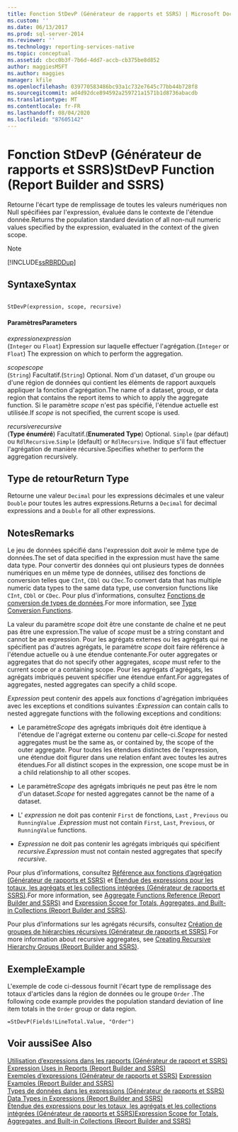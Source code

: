 ```yaml
---
title: Fonction StDevP (Générateur de rapports et SSRS) | Microsoft Docs
ms.custom: ''
ms.date: 06/13/2017
ms.prod: sql-server-2014
ms.reviewer: ''
ms.technology: reporting-services-native
ms.topic: conceptual
ms.assetid: cbcc0b3f-7b6d-4dd7-accb-cb375be8d852
author: maggiesMSFT
ms.author: maggies
manager: kfile
ms.openlocfilehash: 039770583486bc93a1c732e7645c77bb44b728f8
ms.sourcegitcommit: ad4d92dce894592a259721a1571b1d8736abacdb
ms.translationtype: MT
ms.contentlocale: fr-FR
ms.lasthandoff: 08/04/2020
ms.locfileid: "87605142"
---
```

# <a name="stdevp-function-report-builder-and-ssrs"></a><span data-ttu-id="d6467-102">Fonction StDevP (Générateur de rapports et SSRS)</span><span class="sxs-lookup"><span data-stu-id="d6467-102">StDevP Function (Report Builder and SSRS)</span></span>
  <span data-ttu-id="d6467-103">Retourne l'écart type de remplissage de toutes les valeurs numériques non Null spécifiées par l'expression, évaluée dans le contexte de l'étendue donnée.</span><span class="sxs-lookup"><span data-stu-id="d6467-103">Returns the population standard deviation of all non-null numeric values specified by the expression, evaluated in the context of the given scope.</span></span>  
  
> [!NOTE]  
>  [!INCLUDE[ssRBRDDup](../../includes/ssrbrddup-md.md)]  
  
## <a name="syntax"></a><span data-ttu-id="d6467-104">Syntaxe</span><span class="sxs-lookup"><span data-stu-id="d6467-104">Syntax</span></span>  
  
```  
  
StDevP(expression, scope, recursive)  
```  
  
#### <a name="parameters"></a><span data-ttu-id="d6467-105">Paramètres</span><span class="sxs-lookup"><span data-stu-id="d6467-105">Parameters</span></span>  
 <span data-ttu-id="d6467-106">*expression*</span><span class="sxs-lookup"><span data-stu-id="d6467-106">*expression*</span></span>  
 <span data-ttu-id="d6467-107">(`Integer` ou `Float`) Expression sur laquelle effectuer l'agrégation.</span><span class="sxs-lookup"><span data-stu-id="d6467-107">(`Integer` or `Float`) The expression on which to perform the aggregation.</span></span>  
  
 <span data-ttu-id="d6467-108">*scope*</span><span class="sxs-lookup"><span data-stu-id="d6467-108">*scope*</span></span>  
 <span data-ttu-id="d6467-109">(`String`) Facultatif.</span><span class="sxs-lookup"><span data-stu-id="d6467-109">(`String`) Optional.</span></span> <span data-ttu-id="d6467-110">Nom d'un dataset, d'un groupe ou d'une région de données qui contient les éléments de rapport auxquels appliquer la fonction d'agrégation.</span><span class="sxs-lookup"><span data-stu-id="d6467-110">The name of a dataset, group, or data region that contains the report items to which to apply the aggregate function.</span></span> <span data-ttu-id="d6467-111">Si le paramètre *scope* n'est pas spécifié, l'étendue actuelle est utilisée.</span><span class="sxs-lookup"><span data-stu-id="d6467-111">If *scope* is not specified, the current scope is used.</span></span>  
  
 <span data-ttu-id="d6467-112">*recursive*</span><span class="sxs-lookup"><span data-stu-id="d6467-112">*recursive*</span></span>  
 <span data-ttu-id="d6467-113">(**Type énuméré**) Facultatif.</span><span class="sxs-lookup"><span data-stu-id="d6467-113">(**Enumerated Type**) Optional.</span></span> <span data-ttu-id="d6467-114">`Simple` (par défaut) ou `RdlRecursive`.</span><span class="sxs-lookup"><span data-stu-id="d6467-114">`Simple` (default) or `RdlRecursive`.</span></span> <span data-ttu-id="d6467-115">Indique s'il faut effectuer l'agrégation de manière récursive.</span><span class="sxs-lookup"><span data-stu-id="d6467-115">Specifies whether to perform the aggregation recursively.</span></span>  
  
## <a name="return-type"></a><span data-ttu-id="d6467-116">Type de retour</span><span class="sxs-lookup"><span data-stu-id="d6467-116">Return Type</span></span>  
 <span data-ttu-id="d6467-117">Retourne une valeur `Decimal` pour les expressions décimales et une valeur `Double` pour toutes les autres expressions.</span><span class="sxs-lookup"><span data-stu-id="d6467-117">Returns a `Decimal` for decimal expressions and a `Double` for all other expressions.</span></span>  
  
## <a name="remarks"></a><span data-ttu-id="d6467-118">Notes</span><span class="sxs-lookup"><span data-stu-id="d6467-118">Remarks</span></span>  
 <span data-ttu-id="d6467-119">Le jeu de données spécifié dans l'expression doit avoir le même type de données.</span><span class="sxs-lookup"><span data-stu-id="d6467-119">The set of data specified in the expression must have the same data type.</span></span> <span data-ttu-id="d6467-120">Pour convertir des données qui ont plusieurs types de données numériques en un même type de données, utilisez des fonctions de conversion telles que `CInt`, `CDbl` ou `CDec`.</span><span class="sxs-lookup"><span data-stu-id="d6467-120">To convert data that has multiple numeric data types to the same data type, use conversion functions like `CInt`, `CDbl` or `CDec`.</span></span> <span data-ttu-id="d6467-121">Pour plus d'informations, consultez [Fonctions de conversion de types de données](https://go.microsoft.com/fwlink/?LinkId=96142).</span><span class="sxs-lookup"><span data-stu-id="d6467-121">For more information, see [Type Conversion Functions](https://go.microsoft.com/fwlink/?LinkId=96142).</span></span>  
  
 <span data-ttu-id="d6467-122">La valeur du paramètre *scope* doit être une constante de chaîne et ne peut pas être une expression.</span><span class="sxs-lookup"><span data-stu-id="d6467-122">The value of *scope* must be a string constant and cannot be an expression.</span></span> <span data-ttu-id="d6467-123">Pour les agrégats externes ou les agrégats qui ne spécifient pas d'autres agrégats, le paramètre *scope* doit faire référence à l'étendue actuelle ou à une étendue contenante.</span><span class="sxs-lookup"><span data-stu-id="d6467-123">For outer aggregates or aggregates that do not specify other aggregates, *scope* must refer to the current scope or a containing scope.</span></span> <span data-ttu-id="d6467-124">Pour les agrégats d'agrégats, les agrégats imbriqués peuvent spécifier une étendue enfant.</span><span class="sxs-lookup"><span data-stu-id="d6467-124">For aggregates of aggregates, nested aggregates can specify a child scope.</span></span>  
  
 <span data-ttu-id="d6467-125">*Expression* peut contenir des appels aux fonctions d'agrégation imbriquées avec les exceptions et conditions suivantes :</span><span class="sxs-lookup"><span data-stu-id="d6467-125">*Expression* can contain calls to nested aggregate functions with the following exceptions and conditions:</span></span>  
  
-   <span data-ttu-id="d6467-126">Le paramètre*Scope* des agrégats imbriqués doit être identique à l'étendue de l'agrégat externe ou contenu par celle-ci.</span><span class="sxs-lookup"><span data-stu-id="d6467-126">*Scope* for nested aggregates must be the same as, or contained by, the scope of the outer aggregate.</span></span> <span data-ttu-id="d6467-127">Pour toutes les étendues distinctes de l'expression, une étendue doit figurer dans une relation enfant avec toutes les autres étendues.</span><span class="sxs-lookup"><span data-stu-id="d6467-127">For all distinct scopes in the expression, one scope must be in a child relationship to all other scopes.</span></span>  
  
-   <span data-ttu-id="d6467-128">Le paramètre*Scope* des agrégats imbriqués ne peut pas être le nom d'un dataset.</span><span class="sxs-lookup"><span data-stu-id="d6467-128">*Scope* for nested aggregates cannot be the name of a dataset.</span></span>  
  
-   <span data-ttu-id="d6467-129">L' *expression* ne doit pas contenir `First` de fonctions, `Last` , `Previous` ou `RunningValue` .</span><span class="sxs-lookup"><span data-stu-id="d6467-129">*Expression* must not contain `First`, `Last`, `Previous`, or `RunningValue` functions.</span></span>  
  
-   <span data-ttu-id="d6467-130">*Expression* ne doit pas contenir les agrégats imbriqués qui spécifient *recursive*.</span><span class="sxs-lookup"><span data-stu-id="d6467-130">*Expression* must not contain nested aggregates that specify *recursive*.</span></span>  
  
 <span data-ttu-id="d6467-131">Pour plus d’informations, consultez [Référence aux fonctions d’agrégation &#40;Générateur de rapports et SSRS&#41;](report-builder-functions-aggregate-functions-reference.md) et [Étendue des expressions pour les totaux, les agrégats et les collections intégrées &#40;Générateur de rapports et SSRS&#41;](expression-scope-for-totals-aggregates-and-built-in-collections.md).</span><span class="sxs-lookup"><span data-stu-id="d6467-131">For more information, see [Aggregate Functions Reference &#40;Report Builder and SSRS&#41;](report-builder-functions-aggregate-functions-reference.md) and [Expression Scope for Totals, Aggregates, and Built-in Collections &#40;Report Builder and SSRS&#41;](expression-scope-for-totals-aggregates-and-built-in-collections.md).</span></span>  
  
 <span data-ttu-id="d6467-132">Pour plus d’informations sur les agrégats récursifs, consultez [Création de groupes de hiérarchies récursives &#40;Générateur de rapports et SSRS&#41;](creating-recursive-hierarchy-groups-report-builder-and-ssrs.md).</span><span class="sxs-lookup"><span data-stu-id="d6467-132">For more information about recursive aggregates, see [Creating Recursive Hierarchy Groups &#40;Report Builder and SSRS&#41;](creating-recursive-hierarchy-groups-report-builder-and-ssrs.md).</span></span>  
  
## <a name="example"></a><span data-ttu-id="d6467-133">Exemple</span><span class="sxs-lookup"><span data-stu-id="d6467-133">Example</span></span>  
 <span data-ttu-id="d6467-134">L'exemple de code ci-dessous fournit l'écart type de remplissage des totaux d'articles dans la région de données ou le groupe `Order` .</span><span class="sxs-lookup"><span data-stu-id="d6467-134">The following code example provides the population standard deviation of line item totals in the `Order` group or data region.</span></span>  
  
```  
=StDevP(Fields!LineTotal.Value, "Order")  
```  
  
## <a name="see-also"></a><span data-ttu-id="d6467-135">Voir aussi</span><span class="sxs-lookup"><span data-stu-id="d6467-135">See Also</span></span>  
 <span data-ttu-id="d6467-136">[Utilisation d’expressions dans les rapports &#40;Générateur de rapport et SSRS&#41;](expression-uses-in-reports-report-builder-and-ssrs.md) </span><span class="sxs-lookup"><span data-stu-id="d6467-136">[Expression Uses in Reports &#40;Report Builder and SSRS&#41;](expression-uses-in-reports-report-builder-and-ssrs.md) </span></span>  
 <span data-ttu-id="d6467-137">[Exemples d’expressions &#40;Générateur de rapports et SSRS&#41;](expression-examples-report-builder-and-ssrs.md) </span><span class="sxs-lookup"><span data-stu-id="d6467-137">[Expression Examples &#40;Report Builder and SSRS&#41;](expression-examples-report-builder-and-ssrs.md) </span></span>  
 <span data-ttu-id="d6467-138">[Types de données dans les expressions &#40;Générateur de rapports et SSRS&#41;](expressions-report-builder-and-ssrs.md) </span><span class="sxs-lookup"><span data-stu-id="d6467-138">[Data Types in Expressions &#40;Report Builder and SSRS&#41;](expressions-report-builder-and-ssrs.md) </span></span>  
 [<span data-ttu-id="d6467-139">Étendue des expressions pour les totaux, les agrégats et les collections intégrées &#40;Générateur de rapports et SSRS&#41;</span><span class="sxs-lookup"><span data-stu-id="d6467-139">Expression Scope for Totals, Aggregates, and Built-in Collections &#40;Report Builder and SSRS&#41;</span></span>](expression-scope-for-totals-aggregates-and-built-in-collections.md)  
  
  
